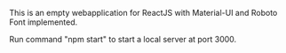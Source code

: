 This is an empty webapplication for ReactJS with Material-UI and Roboto Font implemented.

Run command "npm start" to start a local server at port 3000. 
